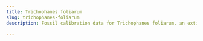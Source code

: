```yaml
---
title: Trichophanes foliarum
slug: trichophanes-foliarum
description: Fossil calibration data for Trichophanes foliarum, an extinct species of fish. Includes taxonomy authority and locality references, and cross-references to living taxa.

---
```

